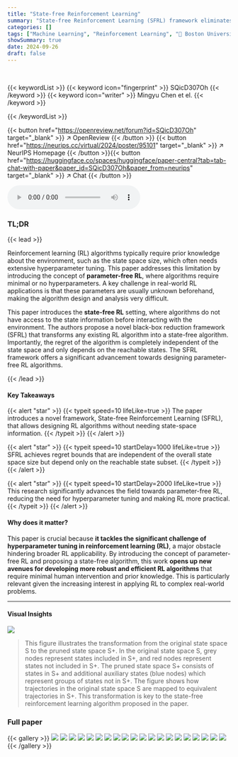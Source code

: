 ```yaml
---
title: "State-free Reinforcement Learning"
summary: "State-free Reinforcement Learning (SFRL) framework eliminates the need for state-space information in RL algorithms, achieving regret bounds independent of the state space size and adaptive to the rea..."
categories: []
tags: ["Machine Learning", "Reinforcement Learning", "🏢 Boston University",]
showSummary: true
date: 2024-09-26
draft: false
---
```


<br>

{{< keywordList >}}
{{< keyword icon="fingerprint" >}} SQicD307Oh {{< /keyword >}}
{{< keyword icon="writer" >}} Mingyu Chen et el. {{< /keyword >}}
 
{{< /keywordList >}}

{{< button href="https://openreview.net/forum?id=SQicD307Oh" target="_blank" >}}
↗ OpenReview
{{< /button >}}
{{< button href="https://neurips.cc/virtual/2024/poster/95101" target="_blank" >}}
↗ NeurIPS Homepage
{{< /button >}}{{< button href="https://huggingface.co/spaces/huggingface/paper-central?tab=tab-chat-with-paper&paper_id=SQicD307Oh&paper_from=neurips" target="_blank" >}}
↗ Chat
{{< /button >}}



<audio controls>
    <source src="https://ai-paper-reviewer.com/SQicD307Oh/podcast.wav" type="audio/wav">
    Your browser does not support the audio element.
</audio>


### TL;DR


{{< lead >}}

Reinforcement learning (RL) algorithms typically require prior knowledge about the environment, such as the state space size, which often needs extensive hyperparameter tuning.  This paper addresses this limitation by introducing the concept of **parameter-free RL**, where algorithms require minimal or no hyperparameters. A key challenge in real-world RL applications is that these parameters are usually unknown beforehand, making the algorithm design and analysis very difficult.

This paper introduces the **state-free RL** setting, where algorithms do not have access to the state information before interacting with the environment. The authors propose a novel black-box reduction framework (SFRL) that transforms any existing RL algorithm into a state-free algorithm. Importantly, the regret of the algorithm is completely independent of the state space and only depends on the reachable states. The SFRL framework offers a significant advancement towards designing parameter-free RL algorithms.

{{< /lead >}}


#### Key Takeaways

{{< alert "star" >}}
{{< typeit speed=10 lifeLike=true >}} The paper introduces a novel framework, State-free Reinforcement Learning (SFRL), that allows designing RL algorithms without needing state-space information. {{< /typeit >}}
{{< /alert >}}

{{< alert "star" >}}
{{< typeit speed=10 startDelay=1000 lifeLike=true >}} SFRL achieves regret bounds that are independent of the overall state space size but depend only on the reachable state subset. {{< /typeit >}}
{{< /alert >}}

{{< alert "star" >}}
{{< typeit speed=10 startDelay=2000 lifeLike=true >}} This research significantly advances the field towards parameter-free RL, reducing the need for hyperparameter tuning and making RL more practical. {{< /typeit >}}
{{< /alert >}}

#### Why does it matter?
This paper is crucial because **it tackles the significant challenge of hyperparameter tuning in reinforcement learning (RL)**, a major obstacle hindering broader RL applicability. By introducing the concept of parameter-free RL and proposing a state-free algorithm, this work **opens up new avenues for developing more robust and efficient RL algorithms** that require minimal human intervention and prior knowledge. This is particularly relevant given the increasing interest in applying RL to complex real-world problems.

------
#### Visual Insights



![](https://ai-paper-reviewer.com/SQicD307Oh/figures_4_1.jpg)

> This figure illustrates the transformation from the original state space S to the pruned state space S+. In the original state space S, grey nodes represent states included in S+, and red nodes represent states not included in S+. The pruned state space S+ consists of states in S+ and additional auxiliary states (blue nodes) which represent groups of states not in S+. The figure shows how trajectories in the original state space S are mapped to equivalent trajectories in S+. This transformation is key to the state-free reinforcement learning algorithm proposed in the paper. 







### Full paper

{{< gallery >}}
<img src="https://ai-paper-reviewer.com/SQicD307Oh/1.png" class="grid-w50 md:grid-w33 xl:grid-w25" />
<img src="https://ai-paper-reviewer.com/SQicD307Oh/2.png" class="grid-w50 md:grid-w33 xl:grid-w25" />
<img src="https://ai-paper-reviewer.com/SQicD307Oh/3.png" class="grid-w50 md:grid-w33 xl:grid-w25" />
<img src="https://ai-paper-reviewer.com/SQicD307Oh/4.png" class="grid-w50 md:grid-w33 xl:grid-w25" />
<img src="https://ai-paper-reviewer.com/SQicD307Oh/5.png" class="grid-w50 md:grid-w33 xl:grid-w25" />
<img src="https://ai-paper-reviewer.com/SQicD307Oh/6.png" class="grid-w50 md:grid-w33 xl:grid-w25" />
<img src="https://ai-paper-reviewer.com/SQicD307Oh/7.png" class="grid-w50 md:grid-w33 xl:grid-w25" />
<img src="https://ai-paper-reviewer.com/SQicD307Oh/8.png" class="grid-w50 md:grid-w33 xl:grid-w25" />
<img src="https://ai-paper-reviewer.com/SQicD307Oh/9.png" class="grid-w50 md:grid-w33 xl:grid-w25" />
<img src="https://ai-paper-reviewer.com/SQicD307Oh/10.png" class="grid-w50 md:grid-w33 xl:grid-w25" />
<img src="https://ai-paper-reviewer.com/SQicD307Oh/11.png" class="grid-w50 md:grid-w33 xl:grid-w25" />
<img src="https://ai-paper-reviewer.com/SQicD307Oh/12.png" class="grid-w50 md:grid-w33 xl:grid-w25" />
<img src="https://ai-paper-reviewer.com/SQicD307Oh/13.png" class="grid-w50 md:grid-w33 xl:grid-w25" />
<img src="https://ai-paper-reviewer.com/SQicD307Oh/14.png" class="grid-w50 md:grid-w33 xl:grid-w25" />
<img src="https://ai-paper-reviewer.com/SQicD307Oh/15.png" class="grid-w50 md:grid-w33 xl:grid-w25" />
<img src="https://ai-paper-reviewer.com/SQicD307Oh/16.png" class="grid-w50 md:grid-w33 xl:grid-w25" />
<img src="https://ai-paper-reviewer.com/SQicD307Oh/17.png" class="grid-w50 md:grid-w33 xl:grid-w25" />
<img src="https://ai-paper-reviewer.com/SQicD307Oh/18.png" class="grid-w50 md:grid-w33 xl:grid-w25" />
<img src="https://ai-paper-reviewer.com/SQicD307Oh/19.png" class="grid-w50 md:grid-w33 xl:grid-w25" />
<img src="https://ai-paper-reviewer.com/SQicD307Oh/20.png" class="grid-w50 md:grid-w33 xl:grid-w25" />
{{< /gallery >}}